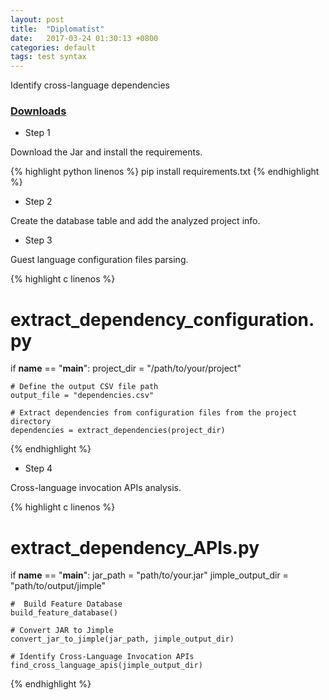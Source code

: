 ```yaml
---
layout: post
title:  "Diplomatist"
date:   2017-03-24 01:30:13 +0800
categories: default
tags: test syntax
---
```

Identify cross-language dependencies




### [Downloads](https://github.com/diplomatist-cross/diplomatist)



- Step 1

Download the Jar and install the requirements.

{% highlight python linenos %}
pip install requirements.txt
{% endhighlight %}

- Step 2

Create the database table and add the analyzed project info.

- Step 3

Guest language configuration files parsing.

{% highlight c linenos %}
# extract_dependency_configuration.py
if __name__ == "__main__":
    project_dir = "/path/to/your/project"
    
    # Define the output CSV file path
    output_file = "dependencies.csv"

    # Extract dependencies from configuration files from the project directory
    dependencies = extract_dependencies(project_dir)
{% endhighlight %}

- Step 4

Cross-language invocation APIs analysis.

{% highlight c linenos %}
# extract_dependency_APIs.py
if __name__ == "__main__":
    jar_path = "path/to/your.jar"
    jimple_output_dir = "path/to/output/jimple"

    #  Build Feature Database
    build_feature_database()
    
    # Convert JAR to Jimple
    convert_jar_to_jimple(jar_path, jimple_output_dir)
    
    # Identify Cross-Language Invocation APIs
    find_cross_language_apis(jimple_output_dir)
{% endhighlight %}